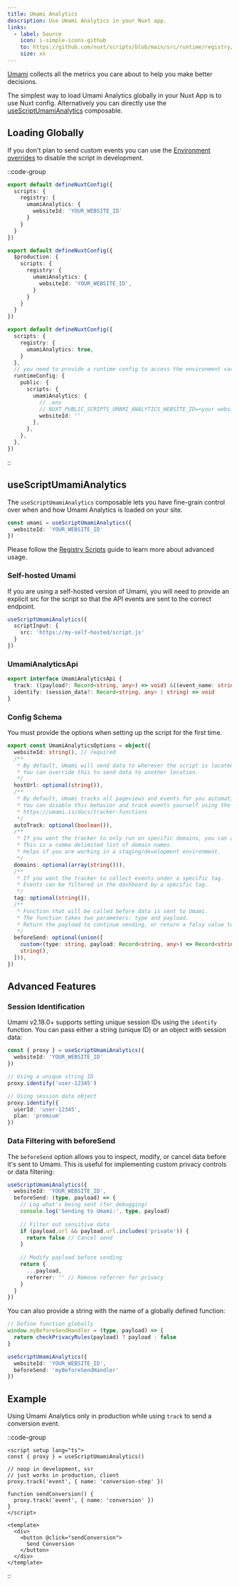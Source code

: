 ```yaml
---
title: Umami Analytics
description: Use Umami Analytics in your Nuxt app.
links:
  - label: Source
    icon: i-simple-icons-github
    to: https://github.com/nuxt/scripts/blob/main/src/runtime/registry/umami-analytics.ts
    size: xs
---
```


[Umami](https://umami.is/) collects all the metrics you care about to help you make better decisions.

The simplest way to load Umami Analytics globally in your Nuxt App is to use Nuxt config. Alternatively you can directly
use the [useScriptUmamiAnalytics](#useScriptUmamiAnalytics) composable.

## Loading Globally

If you don't plan to send custom events you can use the [Environment overrides](https://nuxt.com/docs/getting-started/configuration#environment-overrides) to
disable the script in development.

::code-group

```ts [Always enabled]
export default defineNuxtConfig({
  scripts: {
    registry: {
      umamiAnalytics: {
        websiteId: 'YOUR_WEBSITE_ID'
      }
    }
  }
})
```

```ts [Production only]
export default defineNuxtConfig({
  $production: {
    scripts: {
      registry: {
        umamiAnalytics: {
          websiteId: 'YOUR_WEBSITE_ID',
        }
      }
    }
  }
})
```

```ts [Environment Variables]
export default defineNuxtConfig({
  scripts: {
    registry: {
      umamiAnalytics: true,
    }
  },
  // you need to provide a runtime config to access the environment variables
  runtimeConfig: {
    public: {
      scripts: {
        umamiAnalytics: {
          // .env
          // NUXT_PUBLIC_SCRIPTS_UMAMI_ANALYTICS_WEBSITE_ID=<your websiteId>
          websiteId: ''
        },
      },
    },
  },
})
```

::

## useScriptUmamiAnalytics

The `useScriptUmamiAnalytics` composable lets you have fine-grain control over when and how Umami Analytics is loaded on your site.

```ts
const umami = useScriptUmamiAnalytics({
  websiteId: 'YOUR_WEBSITE_ID'
})
```

Please follow the [Registry Scripts](/docs/guides/registry-scripts) guide to learn more about advanced usage.

### Self-hosted Umami

If you are using a self-hosted version of Umami, you will need to provide an explicit src for the script so that
the API events are sent to the correct endpoint.

```ts
useScriptUmamiAnalytics({
  scriptInput: {
    src: 'https://my-self-hosted/script.js'
  }
})
```

### UmamiAnalyticsApi

```ts
export interface UmamiAnalyticsApi {
  track: ((payload?: Record<string, any>) => void) &((event_name: string, event_data: Record<string, any>) => void)
  identify: (session_data?: Record<string, any> | string) => void
}
```

### Config Schema

You must provide the options when setting up the script for the first time.

```ts
export const UmamiAnalyticsOptions = object({
  websiteId: string(), // required
  /**
   * By default, Umami will send data to wherever the script is located.
   * You can override this to send data to another location.
   */
  hostUrl: optional(string()),
  /**
   * By default, Umami tracks all pageviews and events for you automatically.
   * You can disable this behavior and track events yourself using the tracker functions.
   * https://umami.is/docs/tracker-functions
   */
  autoTrack: optional(boolean()),
  /**
   * If you want the tracker to only run on specific domains, you can add them to your tracker script.
   * This is a comma delimited list of domain names.
   * Helps if you are working in a staging/development environment.
   */
  domains: optional(array(string())),
  /**
   * If you want the tracker to collect events under a specific tag.
   * Events can be filtered in the dashboard by a specific tag.
   */
  tag: optional(string()),
  /**
   * Function that will be called before data is sent to Umami.
   * The function takes two parameters: type and payload.
   * Return the payload to continue sending, or return a falsy value to cancel.
   */
  beforeSend: optional(union([
    custom<(type: string, payload: Record<string, any>) => Record<string, any> | null | false>(input => typeof input === 'function'),
    string(),
  ])),
})
```

## Advanced Features

### Session Identification

Umami v2.18.0+ supports setting unique session IDs using the `identify` function. You can pass either a string (unique ID) or an object with session data:

```ts
const { proxy } = useScriptUmamiAnalytics({
  websiteId: 'YOUR_WEBSITE_ID'
})

// Using a unique string ID
proxy.identify('user-12345')

// Using session data object
proxy.identify({
  userId: 'user-12345',
  plan: 'premium'
})
```

### Data Filtering with beforeSend

The `beforeSend` option allows you to inspect, modify, or cancel data before it's sent to Umami. This is useful for implementing custom privacy controls or data filtering:

```ts
useScriptUmamiAnalytics({
  websiteId: 'YOUR_WEBSITE_ID',
  beforeSend: (type, payload) => {
    // Log what's being sent (for debugging)
    console.log('Sending to Umami:', type, payload)
    
    // Filter out sensitive data
    if (payload.url && payload.url.includes('private')) {
      return false // Cancel send
    }
    
    // Modify payload before sending
    return {
      ...payload,
      referrer: '' // Remove referrer for privacy
    }
  }
})
```

You can also provide a string with the name of a globally defined function:

```ts
// Define function globally
window.myBeforeSendHandler = (type, payload) => {
  return checkPrivacyRules(payload) ? payload : false
}

useScriptUmamiAnalytics({
  websiteId: 'YOUR_WEBSITE_ID',
  beforeSend: 'myBeforeSendHandler'
})
```

## Example

Using Umami Analytics only in production while using `track` to send a conversion event.

::code-group

```vue [ConversionButton.vue]
<script setup lang="ts">
const { proxy } = useScriptUmamiAnalytics()

// noop in development, ssr
// just works in production, client
proxy.track('event', { name: 'conversion-step' })

function sendConversion() {
  proxy.track('event', { name: 'conversion' })
}
</script>

<template>
  <div>
    <button @click="sendConversion">
      Send Conversion
    </button>
  </div>
</template>
```

::
